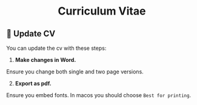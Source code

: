 <h1 align="center">
  Curriculum Vitae
</h1>

## 🚀 Update CV

You can update the cv with these steps:

1. **Make changes in Word.**

  Ensure you change both single and two page versions.

2. **Export as pdf.**

  Ensure you embed fonts. In macos you should choose `Best for printing`.

